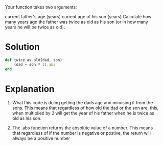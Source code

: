 Your function takes two arguments:

current father's age (years)
current age of his son (years)
Сalculate how many years ago the father was twice as old as his son (or in how many years he will be twice as old).


# Solution
```ruby
def twice_as_old(dad, son)
    (dad - son * 2).abs
end
```

# Explanation
1. What this code is doing getting the dads age and minusing it from the sons. This means that regardless of how old the dad or the son
are, this, when multiplied by 2 will get the year of his father when he is twice as old as his son. 

2. The .abs function returns the absolute value of a number. This means that regardless of if the number is negative or postive, the 
return will always be a positive number
